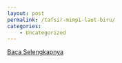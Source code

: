 ```yaml
---
layout: post
permalink: /tafsir-mimpi-laut-biru/
categories:
    - Uncategorized
---
```


[Baca Selengkapnya](/02)